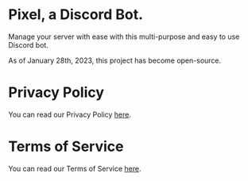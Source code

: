 # Pixel, a Discord Bot.

Manage your server with ease with this multi-purpose and easy to use Discord bot.

As of January 28th, 2023, this project has become open-source.

# Privacy Policy

You can read our Privacy Policy [here](https://github.com/Pixoll/pixel-bot/blob/dev/privacy-policy.md).

# Terms of Service

You can read our Terms of Service [here](https://github.com/Pixoll/pixel-bot/blob/dev/terms-of-service.md).
